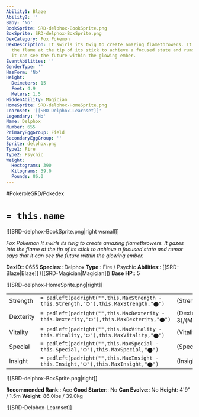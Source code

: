 ```yaml
---
Ability1: Blaze
Ability2: ''
Baby: 'No'
BookSprite: SRD-delphox-BookSprite.png
BoxSprite: SRD-delphox-BoxSprite.png
DexCategory: Fox Pokemon
DexDescription: It swirls its twig to create amazing flamethrowers. It gazes into
  the flame at the tip of its stick to achieve a focused state and rumor says that
  it can see the future within the glowing ember.
EventAbilities: ''
GenderType: ''
HasForm: 'No'
Height:
  Deimeters: 15
  Feet: 4.9
  Meters: 1.5
HiddenAbility: Magician
HomeSprite: SRD-delphox-HomeSprite.png
Learnset: '[[SRD-Delphox-Learnset]]'
Legendary: 'No'
Name: Delphox
Number: 655
PrimaryEggGroup: Field
SecondaryEggGroup: ''
Sprite: delphox.png
Type1: Fire
Type2: Psychic
Weight:
  Hectograms: 390
  Kilograms: 39.0
  Pounds: 86.0
---
```


#PokeroleSRD/Pokedex

# `= this.name`

![[SRD-delphox-BookSprite.png|right wsmall]]

*Fox Pokemon*
*It swirls its twig to create amazing flamethrowers. It gazes into the flame at the tip of its stick to achieve a focused state and rumor says that it can see the future within the glowing ember.*

**DexID**:: 0655
**Species**:: Delphox
**Type**:: Fire / Psychic
**Abilities**:: [[SRD-Blaze|Blaze]] ([[SRD-Magician|Magician]])
**Base HP**:: 5

![[SRD-delphox-HomeSprite.png|right]]

|           |                                                                                        |                                          |
| --------- | -------------------------------------------------------------------------------------- | ---------------------------------------- |
| Strength  | `= padleft(padright("",this.MaxStrength - this.Strength,"⭘"),this.MaxStrength,"⬤")`    | (Strength::2)/(MaxStrength::5)   |
| Dexterity | `= padleft(padright("",this.MaxDexterity - this.Dexterity,"⭘"),this.MaxDexterity,"⬤")` | (Dexterity:: 3)/(MaxDexterity::6) |
| Vitality  | `= padleft(padright("",this.MaxVitality - this.Vitality,"⭘"),this.MaxVitality,"⬤")`    | (Vitality::2)/(MaxVitality::5)   |
| Special   | `= padleft(padright("",this.MaxSpecial - this.Special,"⭘"),this.MaxSpecial,"⬤")`       | (Special::3)/(MaxSpecial::6)     |
| Insight   | `= padleft(padright("",this.MaxInsight - this.Insight,"⭘"),this.MaxInsight,"⬤")`       | (Insight::3)/(MaxInsight::6)     |

![[SRD-delphox-BoxSprite.png|right]]

**Recommended Rank**:: Ace
**Good Starter**:: No
**Can Evolve**:: No
**Height**: 4'9" / 1.5m
**Weight**: 86.0lbs / 39.0kg

![[SRD-Delphox-Learnset]]